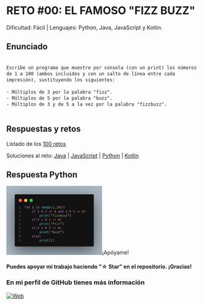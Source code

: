 # RETO #00: EL FAMOSO "FIZZ BUZZ"
Dificultad: Fácil | Lenguajes: Python, Java, JavaScript y Kotlin.

## Enunciado

```

Escribe un programa que muestre por consola (con un print) los números de 1 a 100 (ambos incluidos y con un salto de línea entre cada impresión), sustituyendo los siguientes:

- Múltiplos de 3 por la palabra "fizz".
- Múltiplos de 5 por la palabra "buzz".
- Múltiplos de 3 y de 5 a la vez por la palabra "fizzbuzz".


```

## Respuestas y retos
Listado de los [100 retos](/README.md)

Soluciones al reto: 
[Java](/RETOS/Reto00/Reto00.java) | 
[JavaScript](/RETOS/Reto00/Reto00.js) | 
[Python](/RETOS/Reto00/Reto00.py) |
[Kotlin](/RETOS/Reto00/Reto00.kt)

## Respuesta Python
<div aling="center">
<img src="https://github.com/breativo/100retos_bybreativo/blob/master/img/reto01.png"
alt="Solución reto Python"
style="width:50%;
/>
</div>

</br>

## ¡Apóyame! 
#### Puedes apoyar mi trabajo haciendo "☆ Star" en el repositorio. ¡Gracias!

### En mi perfil de GitHub tienes más información

[![Web](https://img.shields.io/badge/GitHub-breativo-14a1f0?style=for-the-badge&logo=github&logoColor=white&labelColor=101010)](https://github.com/breativo)